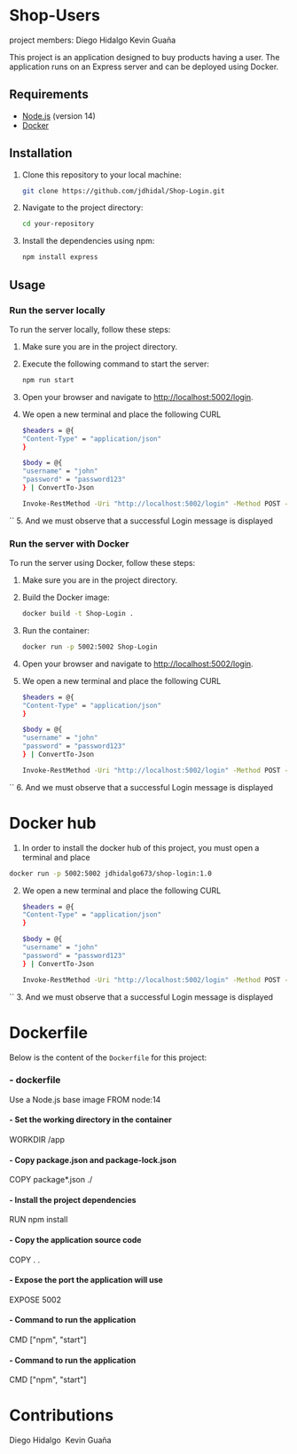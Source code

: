 # Shop-Users 
project members: 
Diego Hidalgo 
Kevin Guaña

This project is an application designed to buy products having a user. The application runs on an Express server and can be deployed using Docker.
## Requirements

- [Node.js](https://nodejs.org/) (version 14)
- [Docker](https://www.docker.com/get-started)

## Installation
1. Clone this repository to your local machine:

    ```sh
    git clone https://github.com/jdhidal/Shop-Login.git
    ```

2. Navigate to the project directory:

    ```sh
    cd your-repository
    ```

3. Install the dependencies using npm:

    ```sh
    npm install express
    ```
## Usage

### Run the server locally

To run the server locally, follow these steps:

1. Make sure you are in the project directory.

2. Execute the following command to start the server:

    ```sh
    npm run start
    ```

3. Open your browser and navigate to [http://localhost:5002/login](http://localhost:5002/login).
4. We open a new terminal and place the following CURL
    ``` sh
    $headers = @{
    "Content-Type" = "application/json"
    }

    $body = @{
    "username" = "john"
    "password" = "password123"
    } | ConvertTo-Json

    Invoke-RestMethod -Uri "http://localhost:5002/login" -Method POST -Headers $headers -Body $body
 ``
 5. And we must observe that a successful Login message is displayed

### Run the server with Docker

To run the server using Docker, follow these steps:

1. Make sure you are in the project directory.

2. Build the Docker image:

    ```sh
    docker build -t Shop-Login .
    ```

3. Run the container:

    ```sh
    docker run -p 5002:5002 Shop-Login
    ```

4. Open your browser and navigate to [http://localhost:5002/login](http://localhost:5002/login).
5. We open a new terminal and place the following CURL
    ``` sh
    $headers = @{
    "Content-Type" = "application/json"
    }

    $body = @{
    "username" = "john"
    "password" = "password123"
    } | ConvertTo-Json

    Invoke-RestMethod -Uri "http://localhost:5002/login" -Method POST -Headers $headers -Body $body
 ``
 6. And we must observe that a successful Login message is displayed
 # Docker hub
1. In order to install the docker hub of this project, you must open a terminal and place
```sh
docker run -p 5002:5002 jdhidalgo673/shop-login:1.0
````
2. We open a new terminal and place the following CURL
    ``` sh
    $headers = @{
    "Content-Type" = "application/json"
    }

    $body = @{
    "username" = "john"
    "password" = "password123"
    } | ConvertTo-Json

    Invoke-RestMethod -Uri "http://localhost:5002/login" -Method POST -Headers $headers -Body $body
 ``
3. And we must observe that a successful Login message is displayed

# Dockerfile

Below is the content of the `Dockerfile` for this project:

### - dockerfile
Use a Node.js base image
FROM node:14

#### - Set the working directory in the container
WORKDIR /app

#### - Copy package.json and package-lock.json
COPY package*.json ./

#### - Install the project dependencies
RUN npm install

#### - Copy the application source code
COPY . .

#### - Expose the port the application will use
EXPOSE 5002

#### - Command to run the application
CMD ["npm", "start"]

#### - Command to run the application
CMD ["npm", "start"]

# Contributions
Diego Hidalgo 
Kevin Guaña
